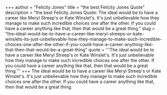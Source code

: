 +++
author = "Felicity Jones"
title = "the best Felicity Jones Quote"
description = "the best Felicity Jones Quote: The ideal would be to have a career like Meryl Streep's or Kate Winslet's. It's just unbelievable how they manage to make such incredible choices one after the other. If you could have a career anything like that, then that would be a great thing."
slug = "the-ideal-would-be-to-have-a-career-like-meryl-streeps-or-kate-winslets-its-just-unbelievable-how-they-manage-to-make-such-incredible-choices-one-after-the-other-if-you-could-have-a-career-anything-like-that-then-that-would-be-a-great-thing"
quote = '''The ideal would be to have a career like Meryl Streep's or Kate Winslet's. It's just unbelievable how they manage to make such incredible choices one after the other. If you could have a career anything like that, then that would be a great thing.'''
+++
The ideal would be to have a career like Meryl Streep's or Kate Winslet's. It's just unbelievable how they manage to make such incredible choices one after the other. If you could have a career anything like that, then that would be a great thing.
